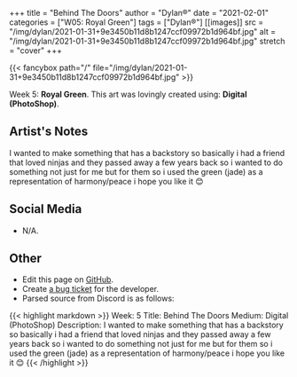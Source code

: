 +++
title =       "Behind The Doors"
author =      "Dylan®"
date =        "2021-02-01"
categories =  ["W05: Royal Green"]
tags =        ["Dylan®"]
[[images]]
                      src = "/img/dylan/2021-01-31+9e3450b11d8b1247ccf09972b1d964bf.jpg"
                      alt = "/img/dylan/2021-01-31+9e3450b11d8b1247ccf09972b1d964bf.jpg"
                      stretch = "cover"
+++


{{< fancybox path="/" file="/img/dylan/2021-01-31+9e3450b11d8b1247ccf09972b1d964bf.jpg" >}}


Week 5: **Royal Green**. This art was lovingly created using: **Digital (PhotoShop)**.

## Artist's Notes

I wanted to make something that has a backstory so basically i had a friend that loved ninjas and they passed away a few years back so i wanted to do something not just for me but for them so i used the green (jade) as a representation of harmony/peace i hope you like it 😊

## Social Media

- N/A.

## Other

- Edit this page on [GitHub](https://github.com/teaminkling/web-refresh/edit/main/blog/content/blog/dylan-week-5-7bf8.md).
- Create [a bug ticket](https://github.com/teaminkling/web-refresh/issues/new?assignees=&labels=bug&template=problem-report.md&title=) for the developer.
- Parsed source from Discord is as follows:

{{< highlight markdown >}}
Week: 5
Title: Behind The Doors
Medium: Digital (PhotoShop)
Description: I wanted to make something that has a backstory so basically i had a friend that loved ninjas and they passed away a few years back so i wanted to do something not just for me but for them so i used the green (jade) as a representation of harmony/peace i hope you like it 😊
{{< /highlight >}}